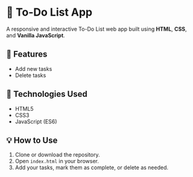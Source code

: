 # 📝 To-Do List App

A responsive and interactive To-Do List web app built using **HTML**, **CSS**, and **Vanilla JavaScript**.

## 🚀 Features
- Add new tasks
- Delete tasks

## 📂 Technologies Used
- HTML5
- CSS3
- JavaScript (ES6)

## 💡 How to Use
1. Clone or download the repository.
2. Open `index.html` in your browser.
3. Add your tasks, mark them as complete, or delete as needed.


